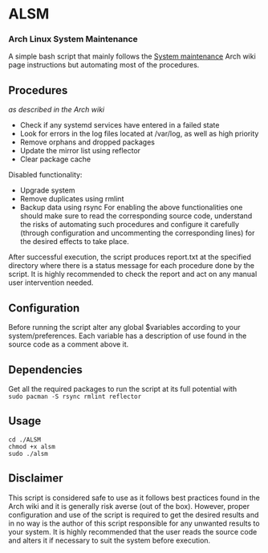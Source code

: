 # ALSM
### Arch Linux System Maintenance
A simple bash script that mainly follows the [System maintenance](https://wiki.archlinux.org/index.php/System_maintenance) Arch wiki page instructions but automating most of the procedures.
## Procedures
*as described in the Arch wiki*
- Check if any systemd services have entered in a failed state
- Look for errors in the log files located at /var/log, as well as high priority
- Remove orphans and dropped packages
- Update the mirror list using reflector
- Clear package cache

Disabled functionality:
- Upgrade system
- Remove duplicates using rmlint
- Backup data using rsync
For enabling the above functionalities one should make sure to read the corresponding source code, understand the risks of automating such procedures and configure it carefully (through configuration and uncommenting the corresponding lines) for the desired effects to take place.

After successful execution, the script produces report.txt at the specified directory where there is a status message for each procedure done by the script. It is highly recommended to check the report and act on any manual user intervention needed.
## Configuration
Before running the script alter any global $variables according to your system/preferences. Each variable has a description of use found in the source code as a comment above it.
## Dependencies
Get all the required packages to run the script at its full potential with  
`sudo pacman -S rsync rmlint reflector`
## Usage
`cd ./ALSM`  
`chmod +x alsm`  
`sudo ./alsm`  
## Disclaimer
This script is considered safe to use as it follows best practices found in the Arch wiki and it is generally risk averse (out of the box). However, proper configuration and use of the script is required to get the desired results and in no way is the author of this script responsible for any unwanted results to your system. It is highly recommended that the user reads the source code and alters it if necessary to suit the system before execution.
